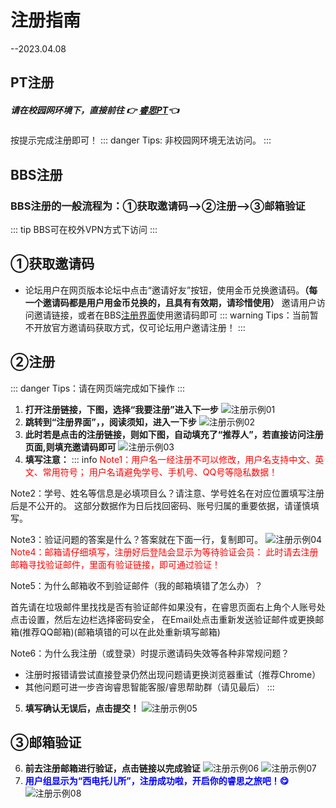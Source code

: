 # 注册指南  
--2023.04.08
## PT注册
##### 请在校园网环境下，直接前往 👉 [睿思PT](https://resource.xidian.edu.cn/ "睿思PT")👈
按提示完成注册即可！
::: danger Tips:  非校园网环境无法访问。 
:::
## BBS注册
### BBS注册的一般流程为：①获取邀请码-->②注册-->③邮箱验证
::: tip BBS可在校外VPN方式下访问 
:::
## ①获取邀请码
* 论坛用户在网页版本论坛中点击“邀请好友”按钮，使用金币兑换邀请码。__（每一个邀请码都是用户用金币兑换的，且具有有效期，请珍惜使用）__
邀请用户访问邀请链接，或者在BBS[注册界面](https://rs.xidian.edu.cn/member.php?mod=register "BBS注册")使用邀请码即可
::: warning  Tips：当前暂不开放官方邀请码获取方式，仅可论坛用户邀请注册！
:::
## ②注册
::: danger  Tips：请在网页端完成如下操作 
:::
1. **打开注册链接，下图，选择“我要注册”进入下一步**
![注册示例01](https://res.xdrs.site/help.xdrs.site/images/BBSreg1.png)
2. **跳转到“注册界面”，，阅读须知，进入一下步**
![注册示例02](https://res.xdrs.site/help.xdrs.site/images/BBSreg2.png)
3. **此时若是点击的注册链接，则如下图，自动填充了“推荐人”，若直接访问注册页面,则填充邀请码即可**
![注册示例03](https://res.xdrs.site/help.xdrs.site/images/BBSreg3.png)
4. **填写注意：**
::: info 
<font color=red>Note1：用户名一经注册不可以修改，用户名支持中文、英文、常用符号；
用户名请避免学号、手机号、QQ号等隐私数据！</font>

Note2：学号、姓名等信息是必填项目么？请注意、学号姓名在对应位置填写注册后是不公开的。
这部分数据作为日后找回密码、账号归属的重要依据，请谨慎填写。

Note3：验证问题的答案是什么？答案就在下面一行，复制即可。
![注册示例04](https://res.xdrs.site/help.xdrs.site/images/BBSreg4.png)
<font color=red>Note4：邮箱请仔细填写，注册好后登陆会显示为等待验证会员：
此时请去注册邮箱寻找验证邮件，里面有验证链接，即可通过验证！</font>

Note5：为什么邮箱收不到验证邮件（我的邮箱填错了怎么办）？

 首先请在垃圾邮件里找找是否有验证邮件如果没有，在睿思页面右上角个人账号处点击设置，然后左边栏选择密码安全，
 在Email处点击重新发送验证邮件或更换邮箱(推荐QQ邮箱)(邮箱填错的可以在此处重新填写邮箱)

Note6：为什么我注册（或登录）时提示邀请码失效等各种非常规问题？

* 注册时报错请尝试直接登录仍然出现问题请更换浏览器重试（推荐Chrome）
* 其他问题可进一步咨询睿思智能客服/睿思帮助群（请见最后）
:::
5. **填写确认无误后，点击提交！**
![注册示例05](https://res.xdrs.site/help.xdrs.site/images/BBSreg5.png)

## ③邮箱验证
6. **前去注册邮箱进行验证，点击链接以完成验证**
![注册示例06](https://res.xdrs.site/help.xdrs.site/images/BBSreg6.png)
![注册示例07](https://res.xdrs.site/help.xdrs.site/images/BBSreg7.png)
7. **<font color=blue>用户组显示为“西电托儿所”，注册成功啦，开启你的睿思之旅吧！😋</font>**
![注册示例08](https://res.xdrs.site/help.xdrs.site/images/BBSreg8.png)
